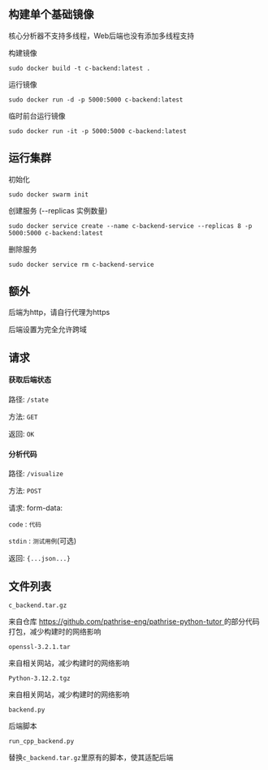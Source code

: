 ## 构建单个基础镜像

核心分析器不支持多线程，Web后端也没有添加多线程支持

构建镜像
```
sudo docker build -t c-backend:latest .
```

运行镜像
```
sudo docker run -d -p 5000:5000 c-backend:latest
```

临时前台运行镜像
```
sudo docker run -it -p 5000:5000 c-backend:latest
```

## 运行集群

初始化
```
sudo docker swarm init
```

创建服务 (--replicas 实例数量)
```
sudo docker service create --name c-backend-service --replicas 8 -p 5000:5000 c-backend:latest
```

删除服务
```
sudo docker service rm c-backend-service
```

## 额外

后端为http，请自行代理为https

后端设置为完全允许跨域

## 请求

#### 获取后端状态

路径: `/state`

方法: `GET`

返回: `OK`

#### 分析代码

路径: `/visualize`

方法: `POST`

请求: form-data: 

`code` : `代码`

`stdin` : `测试用例`(可选)

返回: `{...json...}`

## 文件列表

`c_backend.tar.gz`

来自仓库 [https://github.com/pathrise-eng/pathrise-python-tutor ](https://github.com/pathrise-eng/pathrise-python-tutor/tree/master/v4-cokapi/backends/c_cpp) 的部分代码打包，减少构建时的网络影响

`openssl-3.2.1.tar`

来自相关网站，减少构建时的网络影响

`Python-3.12.2.tgz`

来自相关网站，减少构建时的网络影响

`backend.py`

后端脚本

`run_cpp_backend.py`

替换`c_backend.tar.gz`里原有的脚本，使其适配后端